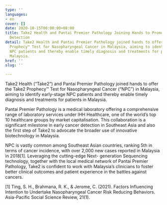 ```yaml
---
type: ''
languages:
- en
cover: []
date: 2020-10-15T00:00:00+08:00
title: Take2 Health and Pantai Premier Pathology Joining Hands to Promote Early NPC
  Detection
detail: Take2 Health and Pantai Premier Pathology joined hands to offer the Take2
  Prophecy™ Test for Nasopharyngeal Cancer in Malaysia, aiming to identify early-stage
  NPC patients and thereby enable timely diagnosis and treatments for patients in
  Malaysia.
href: ''
slug: ''

---
```

Take2 Health (“Take2”) and Pantai Premier Pathology joined hands to offer the Take2 Prophecy™ Test for Nasopharyngeal Cancer (“NPC”) in Malaysia, aiming to identify early-stage NPC patients and thereby enable timely diagnosis and treatments for patients in Malaysia.

Pantai Premier Pathology is a medical laboratory offering a comprehensive range of laboratory services under IHH Healthcare, one of the world’s top 10 healthcare groups by market capitalisation. This collaboration is a significant milestone in early cancer detection in Southeast Asia and also the first step of Take2 to advocate the broader use of innovative biotechnology in Malaysia. 

NPC is vastly common among Southeast Asian countries, ranking 5th in terms of cancer incidence, with over 2,000 new cases reported in Malaysia in 2018\[1\]. Leveraging the cutting-edge Next- generation Sequencing technology, together with the local medical network of Pantai Premier Pathology, Take2 is confident to work with Malaysia’s clinicians to foster better clinical outcomes and patient experience in the battles against cancers.

\[1\] Ting, S. H., Brahmana, R. K., & Jerome, C. (2021). Factors Influencing Intention to Undertake Nasopharyngeal Cancer Risk Reducing Behaviors. Asia-Pacific Social Science Review, 21(1).